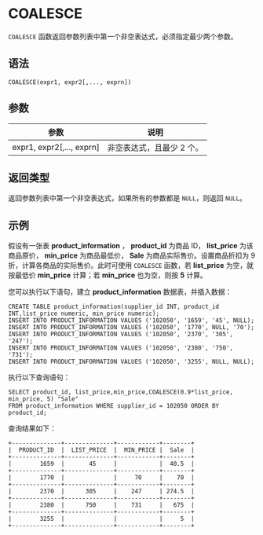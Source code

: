 COALESCE 
=============================



`COALESCE` 函数返回参数列表中第一个非空表达式，必须指定最少两个参数。

语法 
--------------

    COALESCE(expr1, expr2[,..., exprn])



参数 
--------------



|             参数              |       说明       |
|-----------------------------|----------------|
| expr1, expr2\[,..., exprn\] | 非空表达式，且最少 2 个。 |



返回类型 
----------------

返回参数列表中第一个非空表达式，如果所有的参数都是 `NULL`，则返回 `NULL`。

示例 
--------------

假设有一张表 **product_information** ， **product_id** 为商品 ID， **list_price** 为该商品原价， **min_price** 为商品最低价， **Sale** 为商品实际售价。设置商品折扣为 9 折，计算各商品的实际售价。此时可使用 `COALESCE` 函数，若 **list_price** 为空，就按最低价 **min_price** 计算；若 **min_price** 也为空，则按 **5** 计算。

您可以执行以下语句，建立 **product_information** 数据表，并插入数据：

    CREATE TABLE product_information(supplier_id INT, product_id INT,list_price numeric, min_price numeric);
    INSERT INTO PRODUCT_INFORMATION VALUES ('102050', '1659', '45', NULL);
    INSERT INTO PRODUCT_INFORMATION VALUES ('102050', '1770', NULL, '70');
    INSERT INTO PRODUCT_INFORMATION VALUES ('102050', '2370', '305', '247');
    INSERT INTO PRODUCT_INFORMATION VALUES ('102050', '2380', '750', '731');
    INSERT INTO PRODUCT_INFORMATION VALUES ('102050', '3255', NULL, NULL);



执行以下查询语句：

    SELECT product_id, list_price,min_price,COALESCE(0.9*list_price, min_price, 5) "Sale" 
    FROM product_information WHERE supplier_id = 102050 ORDER BY product_id;



查询结果如下：

    +--------------+--------------+------------+--------+
    |  PRODUCT_ID  |  LIST_PRICE  |  MIN_PRICE |  Sale  |
    +--------------+--------------+------------+--------+
    |        1659  |       45     |            |  40.5  |
    +--------------+--------------+------------+--------+
    |        1770  |              |     70     |    70  |
    +--------------+--------------+------------+--------+
    |        2370  |      305     |    247     | 274.5  |
    +--------------+--------------+------------+--------+
    |        2380  |      750     |    731     |   675  |
    +--------------+--------------+------------+--------+
    |        3255  |              |            |     5  |
    +--------------+--------------+------------+--------+



